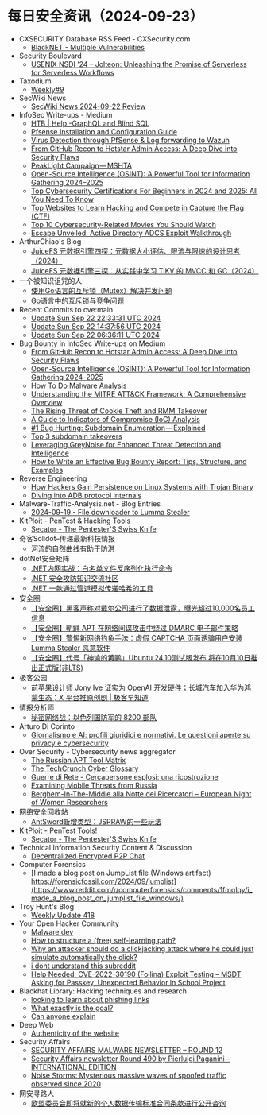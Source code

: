 # 每日安全资讯（2024-09-23）

- CXSECURITY Database RSS Feed - CXSecurity.com
  - [BlackNET - Multiple Vulnerabilities](https://cxsecurity.com/issue/WLB-2024090035)
- Security Boulevard
  - [USENIX NSDI ’24 – Jolteon: Unleashing the Promise of Serverless for Serverless Workflows](https://securityboulevard.com/2024/09/usenix-nsdi-24-jolteon-unleashing-the-promise-of-serverless-for-serverless-workflows/)
- Taxodium
  - [Weekly#9](https://taxodium.ink/post/weekly/9/)
- SecWiki News
  - [SecWiki News 2024-09-22 Review](http://www.sec-wiki.com/?2024-09-22)
- InfoSec Write-ups - Medium
  - [HTB | Help -GraphQL and Blind SQL](https://infosecwriteups.com/htb-help-graphql-and-blind-sql-5967ecebf9e1?source=rss----7b722bfd1b8d---4)
  - [Pfsense Installation and Configuration Guide](https://infosecwriteups.com/pfsense-installation-and-configuration-71559299dd7b?source=rss----7b722bfd1b8d---4)
  - [Virus Detection through PfSense & Log forwarding to Wazuh](https://infosecwriteups.com/virus-detection-through-pfsense-log-forwarding-to-wazuh-bf35418ee785?source=rss----7b722bfd1b8d---4)
  - [From GitHub Recon to Hotstar Admin Access: A Deep Dive into Security Flaws](https://infosecwriteups.com/from-github-recon-to-hotstar-admin-access-a-deep-dive-into-security-flaws-2e4ae0ec937e?source=rss----7b722bfd1b8d---4)
  - [PeakLight Campaign — MSHTA](https://infosecwriteups.com/peaklight-campaign-mshta-a7f45aec50ab?source=rss----7b722bfd1b8d---4)
  - [Open-Source Intelligence (OSINT): A Powerful Tool for Information Gathering 2024–2025](https://infosecwriteups.com/open-source-intelligence-osint-a-powerful-tool-for-information-gathering-2024-2025-2b23d983b2b8?source=rss----7b722bfd1b8d---4)
  - [Top Cybersecurity Certifications For Beginners in 2024 and 2025: All You Need To Know](https://infosecwriteups.com/top-cybersecurity-certifications-for-beginners-in-2024-and-2025-all-you-need-to-know-fa1dc198e106?source=rss----7b722bfd1b8d---4)
  - [Top Websites to Learn Hacking and Compete in Capture the Flag (CTF)](https://infosecwriteups.com/top-websites-to-learn-hacking-and-compete-in-capture-the-flag-ctf-ec5c18ecfd70?source=rss----7b722bfd1b8d---4)
  - [Top 10 Cybersecurity-Related Movies You Should Watch](https://infosecwriteups.com/top-10-cybersecurity-related-movies-you-should-watch-c3b1b2ce2666?source=rss----7b722bfd1b8d---4)
  - [Escape Unveiled: Active Directory ADCS Exploit Walkthrough](https://infosecwriteups.com/escape-unveiled-active-directory-adcs-exploit-walkthrough-85cf58d3185b?source=rss----7b722bfd1b8d---4)
- ArthurChiao's Blog
  - [JuiceFS 元数据引擎四探：元数据大小评估、限流与限速的设计思考（2024）](https://arthurchiao.github.io/blog/juicefs-metadata-deep-dive-4-zh/)
  - [JuiceFS 元数据引擎三探：从实践中学习 TiKV 的 MVCC 和 GC（2024）](https://arthurchiao.github.io/blog/juicefs-metadata-deep-dive-3-zh/)
- 一个被知识诅咒的人
  - [使用Go语言的互斥锁（Mutex）解决并发问题](https://blog.csdn.net/nokiaguy/article/details/142436697)
  - [Go语言中的互斥锁与竞争问题](https://blog.csdn.net/nokiaguy/article/details/142435018)
- Recent Commits to cve:main
  - [Update Sun Sep 22 22:33:31 UTC 2024](https://github.com/trickest/cve/commit/a4b77f4c6caf1f688e94b4a45c0924bc253a901f)
  - [Update Sun Sep 22 14:37:56 UTC 2024](https://github.com/trickest/cve/commit/5fa91465d3c85b01359c845fdb263a9bec62a557)
  - [Update Sun Sep 22 06:36:11 UTC 2024](https://github.com/trickest/cve/commit/376d72014dc4ef3dda22ce3864586b401d388ab5)
- Bug Bounty in InfoSec Write-ups on Medium
  - [From GitHub Recon to Hotstar Admin Access: A Deep Dive into Security Flaws](https://infosecwriteups.com/from-github-recon-to-hotstar-admin-access-a-deep-dive-into-security-flaws-2e4ae0ec937e?source=rss----7b722bfd1b8d--bug_bounty)
  - [Open-Source Intelligence (OSINT): A Powerful Tool for Information Gathering 2024–2025](https://infosecwriteups.com/open-source-intelligence-osint-a-powerful-tool-for-information-gathering-2024-2025-2b23d983b2b8?source=rss----7b722bfd1b8d--bug_bounty)
  - [How To Do Malware Analysis](https://infosecwriteups.com/how-to-do-malware-analysis-62bd1f8052bb?source=rss----7b722bfd1b8d--bug_bounty)
  - [Understanding the MITRE ATT&CK Framework: A Comprehensive Overview](https://infosecwriteups.com/understanding-the-mitre-att-ck-framework-a-comprehensive-overview-c1499d195da0?source=rss----7b722bfd1b8d--bug_bounty)
  - [The Rising Threat of Cookie Theft and RMM Takeover](https://infosecwriteups.com/the-rising-threat-of-cookie-theft-and-rmm-takeover-bafe0013ffc0?source=rss----7b722bfd1b8d--bug_bounty)
  - [A Guide to Indicators of Compromise (IoC) Analysis](https://infosecwriteups.com/a-guide-to-indicators-of-compromise-ioc-analysis-925708cbf8aa?source=rss----7b722bfd1b8d--bug_bounty)
  - [#1 Bug Hunting: Subdomain Enumeration — Explained](https://infosecwriteups.com/1-bug-hunting-subdomain-enumeration-explained-389e6fcb3f62?source=rss----7b722bfd1b8d--bug_bounty)
  - [Top 3 subdomain takeovers](https://infosecwriteups.com/top-3-subdomain-takeovers-ea51ecd911fd?source=rss----7b722bfd1b8d--bug_bounty)
  - [Leveraging GreyNoise for Enhanced Threat Detection and Intelligence](https://infosecwriteups.com/leveraging-greynoise-for-enhanced-threat-detection-and-intelligence-437aac815d38?source=rss----7b722bfd1b8d--bug_bounty)
  - [How to Write an Effective Bug Bounty Report: Tips, Structure, and Examples](https://infosecwriteups.com/how-to-write-an-effective-bug-bounty-report-tips-structure-and-examples-3248d81dd759?source=rss----7b722bfd1b8d--bug_bounty)
- Reverse Engineering
  - [How Hackers Gain Persistence on Linux Systems with Trojan Binary](https://www.reddit.com/r/ReverseEngineering/comments/1fn5plk/how_hackers_gain_persistence_on_linux_systems/)
  - [Diving into ADB protocol internals](https://www.reddit.com/r/ReverseEngineering/comments/1fmin78/diving_into_adb_protocol_internals/)
- Malware-Traffic-Analysis.net - Blog Entries
  - [2024-09-19 - File downloader to Lumma Stealer](https://www.malware-traffic-analysis.net/2024/09/19/index.html)
- KitPloit - PenTest &amp; Hacking Tools
  - [Secator - The Pentester'S Swiss Knife](http://www.kitploit.com/2024/09/secator-pentesters-swiss-knife.html)
- 奇客Solidot–传递最新科技情报
  - [河流的自然曲线有助于防洪](https://www.solidot.org/story?sid=79309)
- dotNet安全矩阵
  - [.NET内网实战：白名单文件反序列化执行命令](https://mp.weixin.qq.com/s?__biz=MzUyOTc3NTQ5MA==&mid=2247495443&idx=1&sn=800a2199213b472937733ba58c1b1a2b&chksm=fa5941fecd2ec8e828d2defdfa0ff28920bb54b67698386488437c031f98b2770ad132ccff64&scene=58&subscene=0#rd)
  - [.NET 安全攻防知识交流社区](https://mp.weixin.qq.com/s?__biz=MzUyOTc3NTQ5MA==&mid=2247495443&idx=2&sn=17c0198662fba3c1bdd82fc05d68c72d&chksm=fa5941fecd2ec8e8ee6046ebc326ca85606e1e4b16f76add0aa35d1c50afc5d5d10dce6c2aac&scene=58&subscene=0#rd)
  - [.NET 一款通过管道模拟传递哈希的工具](https://mp.weixin.qq.com/s?__biz=MzUyOTc3NTQ5MA==&mid=2247495443&idx=3&sn=f144f32a6aefd425574a4604bd807b6c&chksm=fa5941fecd2ec8e8678ffaf68bfc0152b2b0665828abc12ed8c61bf0c86f479d097fcd4de155&scene=58&subscene=0#rd)
- 安全圈
  - [【安全圈】黑客声称对戴尔公司进行了数据泄露，曝光超过10,000名员工信息](https://mp.weixin.qq.com/s?__biz=MzIzMzE4NDU1OQ==&mid=2652064597&idx=1&sn=b660f4bc1475f86930a2ea1dc89e683f&chksm=f36e6715c419ee0309ef48753b04421c6f6fe0e73e6820245171281b20d2f216648eac7e7c7d&scene=58&subscene=0#rd)
  - [【安全圈】朝鲜 APT 在网络间谍攻击中绕过 DMARC 电子邮件策略](https://mp.weixin.qq.com/s?__biz=MzIzMzE4NDU1OQ==&mid=2652064597&idx=2&sn=a3278f6d575dc09eb6874e7ec2d6bcdf&chksm=f36e6715c419ee0389ebda2affdd83addfd3cb93eaf29bb92ba15cb0fdb022e3ad9dbf4b2e59&scene=58&subscene=0#rd)
  - [【安全圈】警惕新网络钓鱼手法：虚假 CAPTCHA 页面诱骗用户安装 Lumma Stealer 恶意软件](https://mp.weixin.qq.com/s?__biz=MzIzMzE4NDU1OQ==&mid=2652064597&idx=3&sn=10396f2711c45e64515ea2d5aeb8b048&chksm=f36e6715c419ee03936d3da0cdb3d3a6f96afe8fdaa6173dcaf004c1dce37846a39fa14a1220&scene=58&subscene=0#rd)
  - [【安全圈】代号「神谕的黄鹂」Ubuntu 24.10测试版发布 将在10月10日推出正式版(非LTS)](https://mp.weixin.qq.com/s?__biz=MzIzMzE4NDU1OQ==&mid=2652064597&idx=4&sn=f37b2475fd9a6fa85f486098df940ec6&chksm=f36e6715c419ee03e661e1699d1e0942843e1294495386adfb91f728bfc61a1dfebe49070ddd&scene=58&subscene=0#rd)
- 极客公园
  - [前苹果设计师 Jony Ive 证实为 OpenAI 开发硬件；长城汽车加入华为鸿蒙生态；X 平台推原创剧 | 极客早知道](https://mp.weixin.qq.com/s?__biz=MTMwNDMwODQ0MQ==&mid=2653055160&idx=1&sn=9c9841eac33ca5f3015812dbc56641f4&chksm=7e57150e49209c187351d8f93a46613b61733906dd0b487d7b9465f9dfad11499cb8bfa19a21&scene=58&subscene=0#rd)
- 情报分析师
  - [秘密网络战：以色列国防军的 8200 部队](https://mp.weixin.qq.com/s?__biz=MzA3Mjc1MTkwOA==&mid=2650555107&idx=1&sn=29574b11a0a822458528a3f7bf93dc6d&chksm=87116ca8b066e5bee19b0c04c01e9c5516a4b567d31c80c8ce1a8eb511a087d732da2e232d11&scene=58&subscene=0#rd)
- Arturo Di Corinto
  - [Giornalismo e AI: profili giuridici e normativi. Le questioni aperte su privacy e cybersecurity](https://dicorinto.it/formazione/giornalismo-e-ai-profili-giuridici-e-normativi-le-questioni-aperte-su-privacy-e-cybersecurity/)
- Over Security - Cybersecurity news aggregator
  - [The Russian APT Tool Matrix](https://blog.bushidotoken.net/2024/09/the-russian-apt-tool-matrix.html)
  - [The TechCrunch Cyber Glossary](https://techcrunch.com/2024/09/22/techcrunch-reference-guide-to-security-terminology/)
  - [Guerre di Rete - Cercapersone esplosi: una ricostruzione](https://guerredirete.substack.com/p/guerre-di-rete-cercapersone-esplosi)
  - [Examining Mobile Threats from Russia](https://blog.bushidotoken.net/2024/09/examining-mobile-threats-from-russia.html)
  - [Berghem-In-The-Middle alla Notte dei Ricercatori – European Night of Women Researchers](https://www.hacklabg.net/news/berghem-in-the-middle-alla-notte-dei-ricercatori-european-night-of-women-researchers/)
- 网络安全回收站
  - [AntSword新增类型：JSPRAW的一些玩法](https://mp.weixin.qq.com/s?__biz=Mzg2MTc1NDAxMA==&mid=2247484113&idx=1&sn=2c205128a494308b69e9ffe8ee15fa2e&chksm=ce130524f9648c32cd18293fce575f2b5d7dc7b8e817953a7991fae3010e469510afb95f0ec9&scene=58&subscene=0#rd)
- KitPloit - PenTest Tools!
  - [Secator - The Pentester'S Swiss Knife](http://www.kitploit.com/2024/09/secator-pentesters-swiss-knife.html)
- Technical Information Security Content & Discussion
  - [Decentralized Encrypted P2P Chat](https://www.reddit.com/r/netsec/comments/1fmz7eb/decentralized_encrypted_p2p_chat/)
- Computer Forensics
  - [I made a blog post on JumpList file (Windows artifact) https://forensicfossil.com/2024/09/jumplist](https://www.reddit.com/r/computerforensics/comments/1fmqlqy/i_made_a_blog_post_on_jumplist_file_windows/)
- Troy Hunt's Blog
  - [Weekly Update 418](https://www.troyhunt.com/weekly-update-418/)
- Your Open Hacker Community
  - [Malware dev](https://www.reddit.com/r/HowToHack/comments/1fn298p/malware_dev/)
  - [How to structure a (free) self-learning path?](https://www.reddit.com/r/HowToHack/comments/1fn3r8s/how_to_structure_a_free_selflearning_path/)
  - [Why an attacker should do a clickjacking attack where he could just simulate automatically the click?](https://www.reddit.com/r/HowToHack/comments/1fmxh5a/why_an_attacker_should_do_a_clickjacking_attack/)
  - [i dont understand this subreddit](https://www.reddit.com/r/HowToHack/comments/1fmxumd/i_dont_understand_this_subreddit/)
  - [Help Needed: CVE-2022-30190 (Follina) Exploit Testing – MSDT Asking for Passkey, Unexpected Behavior in School Project](https://www.reddit.com/r/HowToHack/comments/1fmjw7u/help_needed_cve202230190_follina_exploit_testing/)
- Blackhat Library: Hacking techniques and research
  - [looking to learn about phishing links](https://www.reddit.com/r/blackhat/comments/1fmw02c/looking_to_learn_about_phishing_links/)
  - [What exactly is the goal?](https://www.reddit.com/r/blackhat/comments/1fmnw3p/what_exactly_is_the_goal/)
  - [Can anyone explain](https://www.reddit.com/r/blackhat/comments/1fmm358/can_anyone_explain/)
- Deep Web
  - [Authenticity of the website](https://www.reddit.com/r/deepweb/comments/1fmn06u/authenticity_of_the_website/)
- Security Affairs
  - [SECURITY AFFAIRS MALWARE NEWSLETTER – ROUND 12](https://securityaffairs.com/168733/malware/security-affairs-malware-newsletter-round-12.html)
  - [Security Affairs newsletter Round 490 by Pierluigi Paganini – INTERNATIONAL EDITION](https://securityaffairs.com/168724/breaking-news/security-affairs-newsletter-round-490-by-pierluigi-paganini-international-edition.html)
  - [Noise Storms: Mysterious massive waves of spoofed traffic observed since 2020](https://securityaffairs.com/168710/breaking-news/noise-storms-mysterious-spoofed-traffic.html)
- 网安寻路人
  - [欧盟委员会即将就新的个人数据传输标准合同条款进行公开咨询](https://mp.weixin.qq.com/s?__biz=MzIxODM0NDU4MQ==&mid=2247504494&idx=1&sn=0f9d772684f6f0f5b0d49e3865354aa1&chksm=97e96f84a09ee6925f86f2352f26d34aaf88750ead85151cff3e3a36268ce1e0525040ccecee&scene=58&subscene=0#rd)
